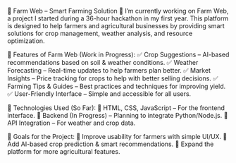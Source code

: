🌾 Farm Web – Smart Farming Solution 🚜
I’m currently working on Farm Web, a project I started during a 36-hour hackathon in my first year. This platform is designed to help farmers and agricultural businesses by providing smart solutions for crop management, weather analysis, and resource optimization.

📌 Features of Farm Web (Work in Progress):
✅ Crop Suggestions – AI-based recommendations based on soil & weather conditions.
✅ Weather Forecasting – Real-time updates to help farmers plan better.
✅ Market Insights – Price tracking for crops to help with better selling decisions.
✅ Farming Tips & Guides – Best practices and techniques for improving yield.
✅ User-Friendly Interface – Simple and accessible for all users.

🔧 Technologies Used (So Far):
🔹 HTML, CSS, JavaScript – For the frontend interface.
🔹 Backend (In Progress) – Planning to integrate Python/Node.js.
🔹 API Integration – For weather and crop data.

🎯 Goals for the Project:
🔹 Improve usability for farmers with simple UI/UX.
🔹 Add AI-based crop prediction & smart recommendations.
🔹 Expand the platform for more agricultural features.
